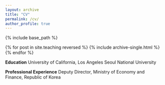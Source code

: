 ```yaml
---
layout: archive
title: "CV"
permalink: /cv/
author_profile: true
---
```


{% include base_path %}

{% for post in site.teaching reversed %}
  {% include archive-single.html %}
{% endfor %}

**Education**
University of California, Los Angeles
Seoul National University

**Professional Experience**
Deputy Director, Ministry of Economy and Finance, Republic of Korea
